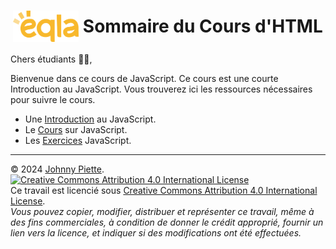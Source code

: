 <h1 id="sommaire" style="display: flex; align-items: center; justify-content: center;">
    <img src="Assets/eqla.png" style="height:50px">
    &nbsp;Sommaire du Cours d'HTML
</h1>

Chers étudiants :man_student:, 

Bienvenue dans ce cours de JavaScript.
Ce cours est une courte Introduction au JavaScript.
Vous trouverez ici les ressources nécessaires pour suivre le cours.
- Une [Introduction](Cours/Introduction.md) au JavaScript.
- Le [Cours](Cours/Cours.md) sur JavaScript.
- Les [Exercices](Exercices/README.md#exercices) JavaScript.



---
&copy; 2024 [Johnny Piette](https://github.com/ZamBoyle).  
[![Creative Commons Attribution 4.0 International License](https://i.creativecommons.org/l/by/4.0/88x31.png)](https://creativecommons.org/licenses/by/4.0/)  
Ce travail est licencié sous [Creative Commons Attribution 4.0 International License](https://creativecommons.org/licenses/by/4.0/).   
_Vous pouvez copier, modifier, distribuer et représenter ce travail, même à des fins commerciales, à condition de donner le crédit approprié, fournir un lien vers la licence, et indiquer si des modifications ont été effectuées._